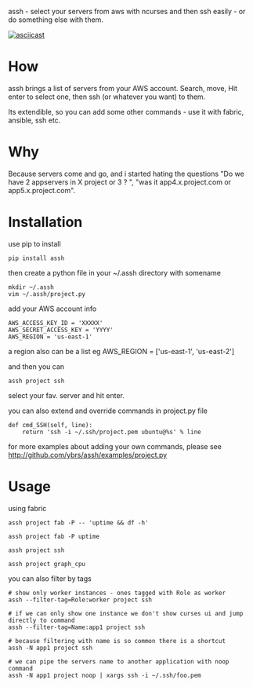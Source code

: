 assh - select your servers from aws with ncurses and then ssh easily - or do something else with them.

[![asciicast](https://asciinema.org/a/2ga28o9gnondowm60ol7iad69.png)](https://asciinema.org/a/2ga28o9gnondowm60ol7iad69)

How
==========================
assh brings a list of servers from your AWS account. Search, move, Hit enter to select one,
then ssh (or whatever you want) to them.

Its extendible, so you can add some other commands - use it with fabric, ansible, ssh etc.


Why
==========================
Because servers come and go, and i started hating the questions "Do we have 2 appservers in X project or 3 ? ", "was it app4.x.project.com or app5.x.project.com".

Installation
=========================
use pip to install

    pip install assh

then create a python file in your ~/.assh directory with somename

    mkdir ~/.assh
    vim ~/.assh/project.py

add your AWS account info

    AWS_ACCESS_KEY_ID = 'XXXXX'
    AWS_SECRET_ACCESS_KEY = 'YYYY'
    AWS_REGION = 'us-east-1'

a region also can be a list eg
    AWS_REGION = ['us-east-1', 'us-east-2']

and then you can

    assh project ssh

select your fav. server and hit enter.

you can also extend and override commands in project.py file

    def cmd_SSH(self, line):
        return 'ssh -i ~/.ssh/project.pem ubuntu@%s' % line

for more examples about adding your own commands, please see http://github.com/ybrs/assh/examples/project.py

Usage
===========================

using fabric

    assh project fab -P -- 'uptime && df -h'

    assh project fab -P uptime

    assh project ssh

    assh project graph_cpu

you can also filter by tags

    # show only worker instances - ones tagged with Role as worker
    assh --filter-tag=Role:worker project ssh

    # if we can only show one instance we don't show curses ui and jump directly to command
    assh --filter-tag=Name:app1 project ssh

    # because filtering with name is so common there is a shortcut
    assh -N app1 project ssh

    # we can pipe the servers name to another application with noop command
    assh -N app1 project noop | xargs ssh -i ~/.ssh/foo.pem

